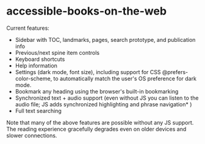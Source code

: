 # accessible-books-on-the-web

<!-- ## Demo

* [Action for Heroes](https://daisy.github.io/accessible-books-on-the-web/demos/action_for_heroes_epub) -->

Current features: 

* Sidebar with TOC, landmarks, pages, search prototype, and publication info
* Previous/next spine item controls
* Keyboard shortcuts
* Help information
* Settings (dark mode, font size), including support for CSS @prefers-color-scheme, to automatically match the user's OS preference for dark mode.
* Bookmark any heading using the browser's built-in bookmarking
* Synchronized text + audio support (even without JS you can listen to the audio file; JS adds synchronized highlighting and phrase navigation* )
* Full text searching

Note that many of the above features are possible without any JS support. The reading experience gracefully degrades even on older devices and slower connections. 


